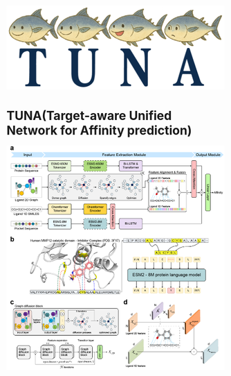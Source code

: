 <p align="center">
  <img src="https://github.com/DMCB-GIST/TUNA/blob/main/images/head_tuna.png" width="800" alt="참치 배너" />
</p>

# TUNA(Target-aware Unified Network for Affinity prediction)
![main_fig](images/main_fig.png)
